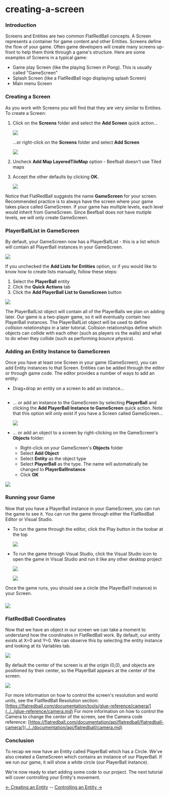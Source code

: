 # creating-a-screen

### Introduction

Screens and Entities are two common FlatRedBall concepts. A Screen represents a container for game content and other Entities. Screens define the flow of your game. Often game developers will create many screens up-front to help them think through a game's structure. Here are some examples of Screens in a typical game:

* Game play Screen (like the playing Screen in Pong). This is usually called "GameScreen"
* Splash Screen (like a FlatRedBall logo displaying splash Screen)
* Main menu Screen

### Creating a Screen

As you work with Screens you will find that they are very similar to Entities. To create a Screen:

1.  Click on the **Screens** folder and select the **Add Screen** quick action...

    ![](../../media/2022-01-img\_61d31425ed9b7.png)

    ...or right-click on the **Screens** folder and select **Add Screen**

    ![](../../media/2022-01-img\_61d314538a6f1.png)
2. Uncheck **Add Map LayeredTileMap** option - Beefball doesn't use Tiled maps
3.  Accept the other defaults by clicking **OK.**

    ![](../../media/2022-01-img\_61d3149d379e1.png)

Notice that FlatRedBall suggests the name **GameScreen** for your screen. Recommended practice is to always have the screen where your game takes place called GameScreen. If your game has multiple levels, each level would inherit from GameScreen. Since Beefball does not have mutiple levels, we will only create GameScreen.

### PlayerBallList in GameScreen

By default, your GameScreen now has a PlayerBallList - this is a list which will contain all PlayerBall instances in your GameScreen.

![](../../media/2022-01-img\_61d314ff1f447.png)

If you unchecked the **Add Lists for Entities** option, or if you would like to know how to create lists manually, follow these steps:

1. Select the **PlayerBall** entity
2. Click the **Quick Actions** tab
3. Click the **Add PlayerBall List to GameScreen** button

![](../../media/2022-01-img\_61d315ce2af22.png)

The PlayerBallList object will contain all of the PlayerBalls we plan on adding later. Our game is a two-player game, so it will eventually contain two PlayerBall instances. The PlayerBallList object will be used to define _collision relationships_ in a later tutorial. Collision relationships define which objects can collide with each other (such as players vs the walls) and what to do when they collide (such as performing _bounce physics_).

### Adding an Entity Instance to GameScreen

Once you have at least one Screen in your game (GameScreen), you can add Entity instances to that Screen. Entities can be added through the editor or through game code. The editor provides a number of ways to add an entity:

* Drag+drop an entity on a screen to add an instance... 

<figure><img src="../../media/2016-01-03\_08-28-03.gif" alt=""><figcaption></figcaption></figure>


*   ... or add an instance to the GameScreen by selecting **PlayerBall** and clicking the **Add PlayerBall Instance to GameScreen** quick action. Note that this option will only exist if you have a Screen called GameScreen...

    ![](../../media/2022-01-img\_61d3192850b6c.png)
* ... or add an object to a screen by right-clicking on the GameScreen's **Objects** folder:
  * Right-click on your GameScreen's **Objects** folder
  * Select **Add Object**
  * Select **Entity** as the object type
  * Select **PlayerBall** as the type. The name will automatically be changed to **PlayerBallInstance**
  * Click **OK**

![](../../media/2021-07-img\_60fda9a9b4a8b.png)

####

### Running your Game

Now that you have a PlayerBall instance in your GameScreen, you can run the game to see it. You can run the game through either the FlatRedBall Editor or Visual Studio.

*   To run the game through the editor, click the Play button in the toobar at the top

    ![](../../media/2022-01-img\_61d319bb3bbb3.png)
*   To run the game through Visual Studio, click the Visual Studio icon to open the game in Visual Studio and run it like any other desktop project

    ![](../../media/2022-01-img\_61d319d977080.png)

    ![](../../media/2020-07-img\_5f0a3e6ebc1a6.png)

Once the game runs, you should see a circle (the PlayerBall1 instance) in your Screen.

### ![](../../media/2020-07-img\_5f0a421234957.png)

### FlatRedBall Coordinates

Now that we have an object in our screen we can take a moment to understand how the coordinates in FlatRedBall work. By default, our entity exists at X=0 and Y=0. We can observe this by selecting the entity instance and looking at its Variables tab.

![](../../media/2023-09-img\_650449103c08d.png)

By default the center of the screen is at the origin (0,0), and objects are positioned by their center, so the PlayerBall appears at the center of the screen.

![](../../media/2023-09-img\_65044991b53a6.png)

For more information on how to control the screen's resolution and world units, see the FlatRedBall Resolution section: [https://flatredball.com/documentation/tools/glue-reference/camera/](../../glue-reference/camera.md) For more information on how to control the Camera to change the center of the screen, see the Camera code reference: [https://flatredball.com/documentation/api/flatredball/flatredball-camera/](../../documentation/api/flatredball/camera.md)

### Conclusion

To recap we now have an Entity called PlayerBall which has a Circle. We've also created a GameScreen which contains an instance of our PlayerBall. If we run our game, it will show a white circle (our PlayerBall instance).

We're now ready to start adding some code to our project. The next tutorial will cover controlling your Entity's movement.

[<- Creating an Entity](creating-an-entity.md) -- [Controlling an Entity ->](controlling-an-entity.md)

